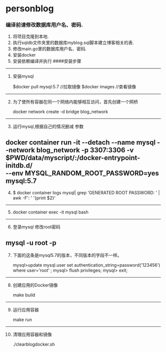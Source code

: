 # personblog
### 编译前请修改数据库用户名、密码.
1. 将项目克隆到本地.
1. 执行sqldb文件夹里的数据库myblog.sql脚本建立博客相关的表.
2. 修改main.go里的数据库用户名、密码.
3. 安装docker
4. 安装依赖编译并执行
####安装步骤
----
1. 安装mysql  <br>

	$docker pull mysql:5.7  //拉取镜像
	$docker images		//查看镜像
----
2. 为了使所有容器在同一个网络内能够相互访问，首先创建一个网桥   <br>

	docker network create -d bridge blog_network
----
3. 运行mysql,根据自己的情况删减 参数  <br> 

 docker container run -it --detach --name mysql  --network blog_network -p 3307:3306  -v $PWD/data/myscript/:/docker-entrypoint-initdb.d/ \
 --env MYSQL_RANDOM_ROOT_PASSWORD=yes mysql:5.7
----
4. $ docker container logs mysql| grep 'GENERATED ROOT PASSWORD: ' | awk -F': ' '{print $2}'
----
5. docker container exec -it mysql  bash
----
6. 登录mysql 修改root密码 <br> 

  mysql -u root -p
----
7. 下面的这条是mysql5.7的版本，不同版本的字段不一样。   <br>

	mysql>update mysql.user set authentication_string=password('123456') where user='root' ;
	mysql> flush privileges;
	mysql> exit;
----
8. 创建应用的Docker镜像   <br> 

	make build  
----
9. 运行应用容器   <br> 

	make run
----
10. 清理应用容器和镜像    <br>

	./clearblogdocker.sh


